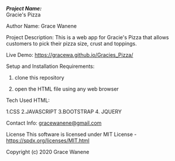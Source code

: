 ***Project Name:***
<br>
Gracie's Pizza

Author Name:
Grace Wanene

Project Description:
This is a web app for Gracie's Pizza that allows customers to pick their pizza size, crust and toppings.

Live Demo:
https://gracewa.github.io/Gracies_Pizza/

Setup and Installation Requirements: 

1. clone this repository

2. open the HTML file using any web browser

Tech Used HTML:

1.CSS
2.JAVASCRIPT
3.BOOTSTRAP
4. JQUERY

Contact Info: gracewanene@gmail.com

License This software is licensed under MIT License - https://spdx.org/licenses/MIT.html

Copyright (c) 2020 Grace Wanene
